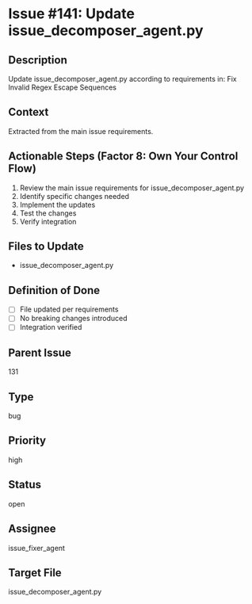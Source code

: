 # Issue #141: Update issue_decomposer_agent.py

## Description
Update issue_decomposer_agent.py according to requirements in: Fix Invalid Regex Escape Sequences

## Context
Extracted from the main issue requirements.

## Actionable Steps (Factor 8: Own Your Control Flow)
1. Review the main issue requirements for issue_decomposer_agent.py
2. Identify specific changes needed
3. Implement the updates
4. Test the changes
5. Verify integration

## Files to Update
- issue_decomposer_agent.py

## Definition of Done
- [ ] File updated per requirements
- [ ] No breaking changes introduced
- [ ] Integration verified

## Parent Issue
131

## Type
bug

## Priority
high

## Status
open

## Assignee
issue_fixer_agent

## Target File
issue_decomposer_agent.py
